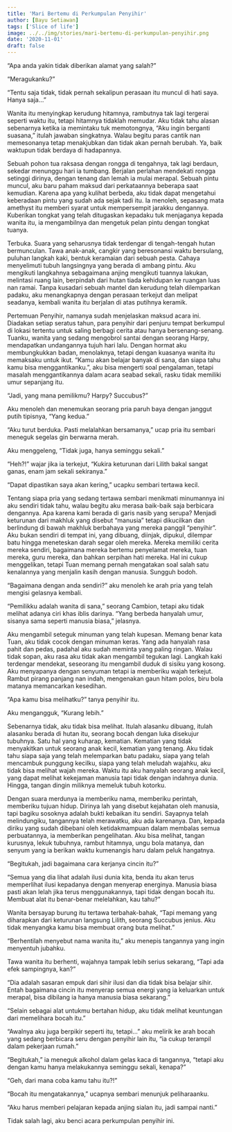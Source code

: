 ```yaml
---
title: 'Mari Bertemu di Perkumpulan Penyihir'
author: [Bayu Setiawan]
tags: ['Slice of life']
image: ../../img/stories/mari-bertemu-di-perkumpulan-penyihir.png
date: '2020-11-01'
draft: false
---
```


“Apa anda yakin tidak diberikan alamat yang salah?”

“Meragukanku?”

“Tentu saja tidak, tidak pernah sekalipun perasaan itu muncul di hati saya. Hanya saja…”

Wanita itu menyingkap kerudung hitamnya, rambutnya tak lagi tergerai seperti waktu itu, tetapi hitamnya tidaklah memudar. Aku tidak tahu alasan sebenarnya ketika ia memintaku tuk memotongnya, “Aku ingin berganti suasana,” itulah jawaban singkatnya. Walau begitu paras cantik nan memesonanya tetap menakjubkan dan tidak akan pernah berubah. Ya, baik waktupun tidak berdaya di hadapannya. 

Sebuah pohon tua raksasa dengan rongga di tengahnya, tak lagi berdaun, sekedar menunggu hari ia tumbang. Berjalan perlahan mendekati rongga setinggi dirinya, dengan tenang dan lemah ia mulai merapal. Sebuah pintu muncul, aku baru paham maksud dari perkataannya beberapa saat kemudian. Karena apa yang kulihat berbeda, aku tidak dapat mengetahui keberadaan pintu yang sudah ada sejak tadi itu. Ia menoleh, sepasang mata amethyst itu memberi syarat untuk mempersempit jarakku dengannya. Kuberikan tongkat yang telah ditugaskan kepadaku tuk menjaganya kepada wanita itu, ia mengambilnya dan mengetuk pelan pintu dengan tongkat tuanya.

Terbuka. Suara yang seharusnya tidak terdengar di tengah-tengah hutan bermunculan. Tawa anak-anak, cangkir yang beresonansi waktu bersulang, puluhan langkah kaki, bentuk keramaian dari sebuah pesta. Cahaya menyelimuti tubuh langsingnya yang berada di ambang pintu. Aku mengikuti langkahnya sebagaimana anjing mengikuti tuannya lakukan, melintasi ruang lain, berpindah dari hutan tiada kehidupan ke ruangan luas nan ramai. Tanpa kusadari sebuah mantel dan kerudung telah dilemparkan padaku, aku menangkapnya dengan perasaan terkejut dan melipat seadanya, kembali wanita itu berjalan di atas putihnya keramik.

Pertemuan Penyihir, namanya sudah menjelaskan maksud acara ini. Diadakan setiap seratus tahun, para penyihir dari penjuru tempat berkumpul di lokasi tertentu untuk saling berbagi cerita atau hanya bersenang-senang. Tuanku, wanita yang sedang mengobrol santai dengan seorang Harpy, mendapatkan undangannya tujuh hari lalu. Dengan hormat aku membungkukkan badan, menolaknya, tetapi dengan kuasanya wanita itu memaksaku untuk ikut. “Kamu akan belajar banyak di sana, dan siapa tahu kamu bisa menggantikanku.”, aku bisa mengerti soal pengalaman, tetapi masalah menggantikannya dalam acara seabad sekali, rasku tidak memiliki umur sepanjang itu.

“Jadi, yang mana pemilikmu? Harpy? Succubus?” 

Aku menoleh dan menemukan seorang pria paruh baya dengan janggut putih tipisnya, “Yang kedua.”

“Aku turut berduka. Pasti melalahkan bersamanya,” ucap pria itu sembari meneguk segelas gin berwarna merah.

Aku menggeleng, “Tidak juga, hanya seminggu sekali.”

“Heh?!” wajar jika ia terkejut, “Kukira keturunan dari Lilith bakal sangat ganas, enam jam sekali sekiranya.”

“Dapat dipastikan saya akan kering,” ucapku sembari tertawa kecil.

Tentang siapa pria yang sedang tertawa sembari menikmati minumannya ini aku sendiri tidak tahu, walau begitu aku merasa baik-baik saja berbicara dengannya. Apa karena kami berada di garis nasib yang serupa? Menjadi keturunan dari makhluk yang disebut “manusia” tetapi dikucilkan dan berlindung di bawah makhluk berbahaya yang mereka panggil “penyihir”. Aku bukan sendiri di tempat ini, yang dibuang, diinjak, dipukul, dilempar batu hingga meneteskan darah segar oleh mereka. Mereka memiliki cerita mereka sendiri, bagaimana mereka bertemu penyelamat mereka, tuan mereka, guru mereka, dan bahkan serpihan hati mereka. Hal ini cukup menggelikan, tetapi Tuan memang pernah mengatakan soal salah satu kenalannya yang menjalin kasih dengan manusia. Sungguh bodoh.

“Bagaimana dengan anda sendiri?” aku menoleh ke arah pria yang telah mengisi gelasnya kembali.

“Pemilikku adalah wanita di sana,” seorang Cambion, tetapi aku tidak melihat adanya ciri khas iblis darinya.
“Yang berbeda hanyalah umur, sisanya sama seperti manusia biasa,” jelasnya.

Aku mengambil seteguk minuman yang telah kupesan. Memang benar kata Tuan, aku tidak cocok dengan minuman keras. Yang ada hanyalah rasa pahit dan pedas, padahal aku sudah meminta yang paling ringan.  Walau tidak sopan, aku rasa aku tidak akan mengambil tegukan lagi. Langkah kaki terdengar mendekat, seseorang itu mengambil duduk di sisiku yang kosong. Aku menyapanya dengan senyuman tetapi ia memberiku wajah terkejut. Rambut pirang panjang nan indah, mengenakan gaun hitam polos, biru bola matanya memancarkan kesedihan.

“Apa kamu bisa melihatku?” tanya penyihir itu.

Aku mengangguk, “Kurang lebih.”

Sebenarnya tidak, aku tidak bisa melihat. Itulah alasanku dibuang, itulah alasanku berada di hutan itu, seorang bocah dengan luka disekujur tubuhnya. Satu hal yang kuharap, kematian. Kematian yang tidak menyakitkan untuk seorang anak kecil, kematian yang tenang. Aku tidak tahu siapa saja yang telah melemparkan batu padaku, siapa yang telah mencambuk punggung kecilku, siapa yang telah meludah wajahku, aku tidak bisa melihat wajah mereka. Waktu itu aku hanyalah seorang anak kecil, yang dapat melihat kekejaman manusia tapi tidak dengan indahnya dunia. Hingga, tangan dingin miliknya memeluk tubuh kotorku. 

Dengan suara merdunya ia memberiku nama, memberiku perintah, memberiku tujuan hidup. Dirinya lah yang disebut kejahatan oleh manusia, tapi bagiku sosoknya adalah bukti kebaikan itu sendiri. Sayapnya telah melindungiku, tangannya telah merawatku, aku ada karenanya. Dan, kepada diriku yang sudah dibebani oleh ketidakmampuan dalam membalas semua perbuatannya, ia memberikan pengelihatan. Aku bisa melihat, tangan kurusnya, lekuk tubuhnya, rambut hitamnya, ungu bola matanya, dan senyum yang ia berikan waktu kumenangis haru dalam peluk hangatnya.

“Begitukah, jadi bagaimana cara kerjanya cincin itu?”

“Semua yang dia lihat adalah ilusi dunia kita, benda itu akan terus memperlihat ilusi kepadanya dengan menyerap energinya. Manusia biasa pasti akan lelah jika terus menggunakannya, tapi tidak dengan bocah itu. Membuat alat itu benar-benar melelahkan, kau tahu?”

Wanita bersayap burung itu tertawa terbahak-bahak, “Tapi memang yang diharapkan dari keturunan langsung Lilith, seorang Succubus jenius. Aku tidak menyangka kamu bisa membuat orang buta melihat.”

“Berhentilah menyebut nama wanita itu,” aku menepis tangannya yang ingin menyentuh jubahku.

Tawa wanita itu berhenti, wajahnya tampak lebih serius sekarang, “Tapi ada efek sampingnya, kan?”

“Dia adalah sasaran empuk dari sihir ilusi dan dia tidak bisa belajar sihir. Entah bagaimana cincin itu menyerap semua energi yang ia keluarkan untuk merapal, bisa dibilang ia hanya manusia biasa sekarang.”

“Selain sebagai alat untukmu bertahan hidup, aku tidak melihat keuntungan dari memelihara bocah itu.”

“Awalnya aku juga berpikir seperti itu, tetapi…” aku melirik ke arah bocah yang sedang berbicara seru dengan penyihir lain itu, “ia cukup terampil dalam pekerjaan rumah.”

“Begitukah,” ia meneguk alkohol dalam gelas kaca di tangannya, “tetapi aku dengan kamu hanya melakukannya seminggu sekali, kenapa?”

“Geh, dari mana coba kamu tahu itu?!”

“Bocah itu mengatakannya,” ucapnya sembari menunjuk peliharaanku.

“Aku harus memberi pelajaran kepada anjing sialan itu, jadi sampai nanti.”

Tidak salah lagi, aku benci acara perkumpulan penyihir ini.
